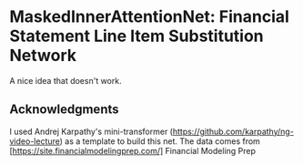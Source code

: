 # MaskedInnerAttentionNet: Financial Statement Line Item Substitution Network

A nice idea that doesn't work.

## Acknowledgments
I used Andrej Karpathy's mini-transformer (https://github.com/karpathy/ng-video-lecture) as a template to build this net.
The data comes from [https://site.financialmodelingprep.com/] Financial Modeling Prep
